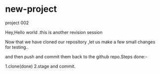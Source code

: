 # new-project
project 002

Hey,Hello world .this is another revision session

Now that we have cloned our repository ,let us make a few small changes for testing..


and then push and commit them back to the github repo.Steps done:-

1.clone(done)
2.stage and commit.


